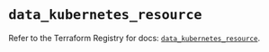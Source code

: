 # `data_kubernetes_resource`

Refer to the Terraform Registry for docs: [`data_kubernetes_resource`](https://registry.terraform.io/providers/hashicorp/kubernetes/2.27.0/docs/data-sources/resource).
